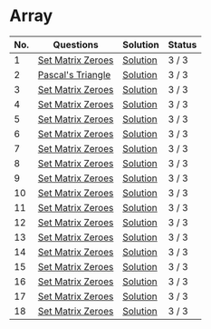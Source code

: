 <h1>Array</h1>

| No. | Questions                                                                                    | Solution                                                                                                               | Status |
| --- | -------------------------------------------------------------------------------------------- | ---------------------------------------------------------------------------------------------------------------------- | ------ |
| 1   | <a href="https://leetcode.com/problems/set-matrix-zeroes/description/">Set Matrix Zeroes</a> | <a href="https://github.com/sanjay9616/Striver-180/blob/master/73.%20Set%20Matrix%20Zeroes/Solution.md">Solution</a>   | 3 / 3  |
| 2   | <a href="https://leetcode.com/problems/pascals-triangle/description/">Pascal's Triangle</a>  | <a href="https://github.com/sanjay9616/Striver-180/blob/master/118.%20Pascal's%20Triangle%3C/Solution.md">Solution</a> | 3 / 3  |
| 3   | <a href="https://leetcode.com/problems/set-matrix-zeroes/description/">Set Matrix Zeroes</a> | <a href="https://github.com/sanjay9616/Striver-180/blob/master/Set%20Matrix%20Zeroes/Solution.md">Solution</a>         | 3 / 3  |
| 4   | <a href="https://leetcode.com/problems/set-matrix-zeroes/description/">Set Matrix Zeroes</a> | <a href="https://github.com/sanjay9616/Striver-180/blob/master/Set%20Matrix%20Zeroes/Solution.md">Solution</a>         | 3 / 3  |
| 5   | <a href="https://leetcode.com/problems/set-matrix-zeroes/description/">Set Matrix Zeroes</a> | <a href="https://github.com/sanjay9616/Striver-180/blob/master/Set%20Matrix%20Zeroes/Solution.md">Solution</a>         | 3 / 3  |
| 6   | <a href="https://leetcode.com/problems/set-matrix-zeroes/description/">Set Matrix Zeroes</a> | <a href="https://github.com/sanjay9616/Striver-180/blob/master/Set%20Matrix%20Zeroes/Solution.md">Solution</a>         | 3 / 3  |
| 7   | <a href="https://leetcode.com/problems/set-matrix-zeroes/description/">Set Matrix Zeroes</a> | <a href="https://github.com/sanjay9616/Striver-180/blob/master/Set%20Matrix%20Zeroes/Solution.md">Solution</a>         | 3 / 3  |
| 8   | <a href="https://leetcode.com/problems/set-matrix-zeroes/description/">Set Matrix Zeroes</a> | <a href="https://github.com/sanjay9616/Striver-180/blob/master/Set%20Matrix%20Zeroes/Solution.md">Solution</a>         | 3 / 3  |
| 9   | <a href="https://leetcode.com/problems/set-matrix-zeroes/description/">Set Matrix Zeroes</a> | <a href="https://github.com/sanjay9616/Striver-180/blob/master/Set%20Matrix%20Zeroes/Solution.md">Solution</a>         | 3 / 3  |
| 10  | <a href="https://leetcode.com/problems/set-matrix-zeroes/description/">Set Matrix Zeroes</a> | <a href="https://github.com/sanjay9616/Striver-180/blob/master/Set%20Matrix%20Zeroes/Solution.md">Solution</a>         | 3 / 3  |
| 11  | <a href="https://leetcode.com/problems/set-matrix-zeroes/description/">Set Matrix Zeroes</a> | <a href="https://github.com/sanjay9616/Striver-180/blob/master/Set%20Matrix%20Zeroes/Solution.md">Solution</a>         | 3 / 3  |
| 12  | <a href="https://leetcode.com/problems/set-matrix-zeroes/description/">Set Matrix Zeroes</a> | <a href="https://github.com/sanjay9616/Striver-180/blob/master/Set%20Matrix%20Zeroes/Solution.md">Solution</a>         | 3 / 3  |
| 13  | <a href="https://leetcode.com/problems/set-matrix-zeroes/description/">Set Matrix Zeroes</a> | <a href="https://github.com/sanjay9616/Striver-180/blob/master/Set%20Matrix%20Zeroes/Solution.md">Solution</a>         | 3 / 3  |
| 14  | <a href="https://leetcode.com/problems/set-matrix-zeroes/description/">Set Matrix Zeroes</a> | <a href="https://github.com/sanjay9616/Striver-180/blob/master/Set%20Matrix%20Zeroes/Solution.md">Solution</a>         | 3 / 3  |
| 15  | <a href="https://leetcode.com/problems/set-matrix-zeroes/description/">Set Matrix Zeroes</a> | <a href="https://github.com/sanjay9616/Striver-180/blob/master/Set%20Matrix%20Zeroes/Solution.md">Solution</a>         | 3 / 3  |
| 16  | <a href="https://leetcode.com/problems/set-matrix-zeroes/description/">Set Matrix Zeroes</a> | <a href="https://github.com/sanjay9616/Striver-180/blob/master/Set%20Matrix%20Zeroes/Solution.md">Solution</a>         | 3 / 3  |
| 17  | <a href="https://leetcode.com/problems/set-matrix-zeroes/description/">Set Matrix Zeroes</a> | <a href="https://github.com/sanjay9616/Striver-180/blob/master/Set%20Matrix%20Zeroes/Solution.md">Solution</a>         | 3 / 3  |
| 18  | <a href="https://leetcode.com/problems/set-matrix-zeroes/description/">Set Matrix Zeroes</a> | <a href="https://github.com/sanjay9616/Striver-180/blob/master/Set%20Matrix%20Zeroes/Solution.md">Solution</a>         | 3 / 3  |
